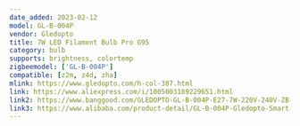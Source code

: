 ```yaml
---
date_added: 2023-02-12
model: GL-B-004P
vendor: Gledopto
title: 7W LED Filament Bulb Pro G95 
category: bulb
supports: brightness, colortemp
zigbeemodel: ['GL-B-004P']
compatible: [z2m, z4d, zha]
mlink: https://www.gledopto.com/h-col-387.html
link: https://www.aliexpress.com/i/1005003189229651.html
link2: https://www.banggood.com/GLEDOPTO-GL-B-004P-E27-7W-220V-240V-ZB-3_0-LED-Old-fashioned-Bulb-G95-LED-A60-Dimmable-Decorative-Filament-Lamp-Works-with-SmartThings-Alexa-p-1921125.html
link3: https://www.alibaba.com/product-detail/GL-B-004P-Gledopto-Smart-Filament_1600370669931.html
---
```

